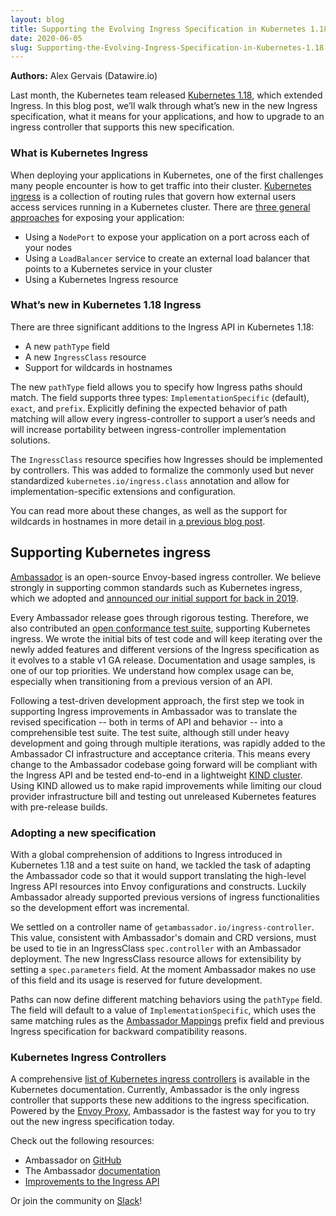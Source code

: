 ```yaml
---
layout: blog
title: Supporting the Evolving Ingress Specification in Kubernetes 1.18
date: 2020-06-05
slug: Supporting-the-Evolving-Ingress-Specification-in-Kubernetes-1.18
---
```


**Authors:** Alex Gervais (Datawire.io)

Last month, the Kubernetes team released [Kubernetes 1.18](https://kubernetes.io/blog/2020/03/25/kubernetes-1-18-release-announcement/), which extended Ingress. In this blog post, we’ll walk through what’s new in the new Ingress specification, what it means for your applications, and how to upgrade to an ingress controller that supports this new specification.

### What is Kubernetes Ingress
When deploying your applications in Kubernetes, one of the first challenges many people encounter is how to get traffic into their cluster. [Kubernetes ingress](https://kubernetes.io/docs/concepts/services-networking/ingress/) is a collection of routing rules that govern how external users access services running in a Kubernetes cluster. There are [three general approaches](https://blog.getambassador.io/kubernetes-ingress-nodeport-load-balancers-and-ingress-controllers-6e29f1c44f2d) for exposing your application:

* Using a `NodePort` to expose your application on a port across each of your nodes
* Using a `LoadBalancer` service to create an external load balancer that points to a Kubernetes service in your cluster
* Using a Kubernetes Ingress resource

### What’s new in Kubernetes 1.18 Ingress
There are three significant additions to the Ingress API in Kubernetes 1.18:

* A new `pathType` field
* A new `IngressClass` resource
* Support for wildcards in hostnames

The new `pathType` field allows you to specify how Ingress paths should match.
The field supports three types: `ImplementationSpecific` (default), `exact`, and `prefix`. Explicitly defining the expected behavior of path matching will allow every ingress-controller to support a user’s needs and will increase portability between ingress-controller implementation solutions.

The `IngressClass` resource specifies how Ingresses should be implemented by controllers. This was added to formalize the commonly used but never standardized `kubernetes.io/ingress.class` annotation and allow for implementation-specific extensions and configuration.

You can read more about these changes, as well as the support for wildcards in hostnames in more detail in [a previous blog post](https://kubernetes.io/blog/2020/04/02/improvements-to-the-ingress-api-in-kubernetes-1.18/).

## Supporting Kubernetes ingress
[Ambassador](https://www.getambassador.io) is an open-source Envoy-based ingress controller. We believe strongly in supporting common standards such as Kubernetes ingress, which we adopted and [announced our initial support for back in 2019](https://blog.getambassador.io/ambassador-ingress-controller-better-config-reporting-updated-envoy-proxy-99dc9139e28f).

Every Ambassador release goes through rigorous testing. Therefore, we also contributed an [open conformance test suite](https://github.com/kubernetes-sigs/ingress-controller-conformance), supporting Kubernetes ingress. We wrote the initial bits of test code and will keep iterating over the newly added features and different versions of the Ingress specification as it evolves to a stable v1 GA release. Documentation and usage samples, is one of our top priorities. We understand how complex usage can be,  especially when transitioning from a previous version of an API.

Following a test-driven development approach, the first step we took in supporting Ingress improvements in Ambassador was to translate the revised specification -- both in terms of API and behavior -- into a comprehensible test suite. The test suite, although still under heavy development and going through multiple iterations, was rapidly added to the Ambassador CI infrastructure and acceptance criteria. This means every change to the Ambassador codebase going forward will be compliant with the Ingress API and be tested end-to-end in a lightweight [KIND cluster](https://kind.sigs.k8s.io/). Using KIND allowed us to make rapid improvements while limiting our cloud provider infrastructure bill and testing out unreleased Kubernetes features with pre-release builds.

### Adopting a new specification
With a global comprehension of additions to Ingress introduced in Kubernetes 1.18 and a test suite on hand, we tackled the task of adapting the Ambassador code so that it would support translating the high-level Ingress API resources into Envoy configurations and constructs. Luckily Ambassador already supported previous versions of ingress functionalities so the development effort was incremental.

We settled on a controller name of `getambassador.io/ingress-controller`. This value, consistent with Ambassador's domain and CRD versions, must be used to tie in an IngressClass `spec.controller` with an Ambassador deployment. The new IngressClass resource allows for extensibility by setting a `spec.parameters` field. At the moment Ambassador makes no use of this field and its usage is reserved for future development.

Paths can now define different matching behaviors using the `pathType` field. The field will default to a value of `ImplementationSpecific`, which uses the same matching rules as the [Ambassador Mappings](https://www.getambassador.io/docs/latest/topics/using/mappings/) prefix field and previous Ingress specification for backward compatibility reasons.

### Kubernetes Ingress Controllers
A comprehensive [list of Kubernetes ingress controllers](https://kubernetes.io/docs/concepts/services-networking/ingress-controllers/) is available in the Kubernetes documentation. Currently, Ambassador is the only ingress controller that supports these new additions to the ingress specification. Powered by the [Envoy Proxy](https://www.envoyproxy.io), Ambassador is the fastest way for you to try out the new ingress specification today.

Check out the following resources:

* Ambassador on [GitHub](https://www.github.com/datawire/ambassador)
* The Ambassador [documentation](https://www.getambassador.io/docs)
* [Improvements to the Ingress API](https://kubernetes.io/blog/2020/04/02/improvements-to-the-ingress-api-in-kubernetes-1.18/)

Or join the community on [Slack](http://d6e.co/slack)!
